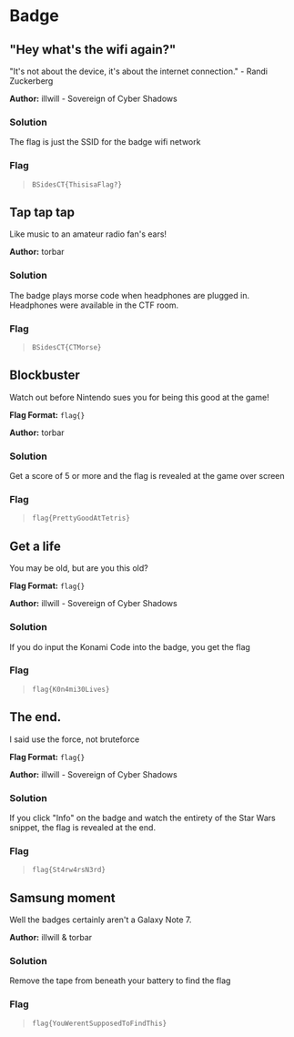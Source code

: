 # Badge

## "Hey what's the wifi again?"
"It's not about the device, it's about the internet connection." - Randi Zuckerberg

**Author:** illwill - Sovereign of Cyber Shadows

### Solution

The flag is just the SSID for the badge wifi network

### Flag
> `BSidesCT{ThisisaFlag?}`


## Tap tap tap
Like music to an amateur radio fan's ears!

**Author:** torbar

### Solution

The badge plays morse code when headphones are plugged in. Headphones were available in the CTF room.

### Flag
> `BSidesCT{CTMorse}`


## Blockbuster
Watch out before Nintendo sues you for being this good at the game!

**Flag Format:** `flag{}`

**Author:** torbar


### Solution

Get a score of 5 or more and the flag is revealed at the game over screen

### Flag
> `flag{PrettyGoodAtTetris}`


## Get a life
You may be old, but are you this old?

**Flag Format:** `flag{}`

**Author:** illwill - Sovereign of Cyber Shadows

### Solution

If you do input the Konami Code into the badge, you get the flag

### Flag
> `flag{K0n4mi30Lives}`


## The end.
I said use the force, not bruteforce

**Flag Format:** `flag{}`

**Author:** illwill - Sovereign of Cyber Shadows

### Solution

If you click "Info" on the badge and watch the entirety of the Star Wars snippet, the flag is revealed at the end.

### Flag
> `flag{St4rw4rsN3rd}`


## Samsung moment
Well the badges certainly aren't a Galaxy Note 7.

**Author:** illwill & torbar

### Solution
Remove the tape from beneath your battery to find the flag

### Flag
> `flag{YouWerentSupposedToFindThis}`